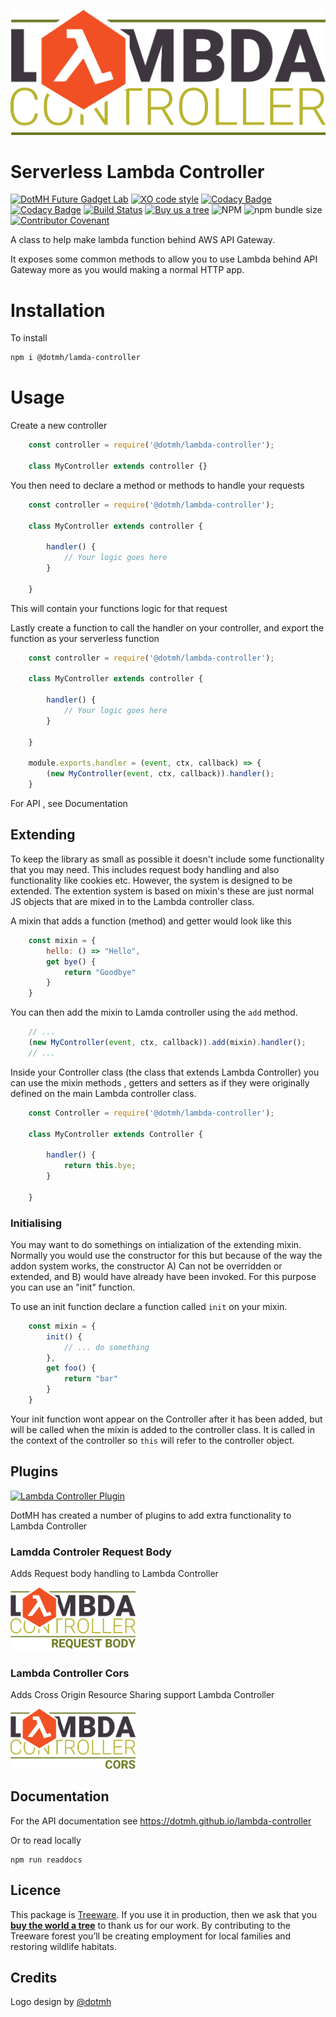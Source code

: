 ![Lambda Controller Logo](https://raw.githubusercontent.com/dotmh/lambda-controller/master/logo.svg)

Serverless Lambda Controller
============================

[![DotMH Future Gadget Lab](https://img.shields.io/badge/DotMH-.dev-red.svg?style=flat-square)](https://www.dotmh.io)
[![XO code style](https://img.shields.io/badge/code_style-XO-5ed9c7.svg)](https://github.com/xojs/xo)
[![Codacy Badge](https://api.codacy.com/project/badge/Grade/d50a385134dd448cb574a137d53dc022)](https://www.codacy.com?utm_source=github.com&utm_medium=referral&utm_content=dotmh/lambda-controller&utm_campaign=Badge_Grade)
[![Codacy Badge](https://api.codacy.com/project/badge/Coverage/d50a385134dd448cb574a137d53dc022)](https://www.codacy.com?utm_source=github.com&utm_medium=referral&utm_content=dotmh/lambda-controller&utm_campaign=Badge_Coverage)
[![Build Status](https://semaphoreci.com/api/v1/projects/723304e2-be24-4db6-9ebb-5f1f250b9841/2579135/badge.svg)](https://semaphoreci.com/dotmh/lambda-controller)
[![Buy us a tree](https://img.shields.io/badge/Treeware-%F0%9F%8C%B3-lightgreen?style=flat-square)](https://plant.treeware.earth/dotmh/lambda-controller)
![NPM](https://img.shields.io/npm/l/@dotmh/lambda-controller?style=flat-square)
![npm bundle size](https://img.shields.io/bundlephobia/min/@dotmh/lambda-controller?style=flat-square)
[![Contributor Covenant](https://img.shields.io/badge/Contributor%20Covenant-v2.0%20adopted-ff69b4.svg)](code_of_conduct.md)

A class to help make lambda function behind AWS API Gateway. 

It exposes some common methods to allow you to use Lambda behind API Gateway more as you would making a normal HTTP app. 

Installation
============

To install 

```bash
npm i @dotmh/lamda-controller
```

Usage
=====

Create a new controller 

```js
    const controller = require('@dotmh/lambda-controller');

    class MyController extends controller {}
```

You then need to declare a method or methods to handle your requests

```js
    const controller = require('@dotmh/lambda-controller');

    class MyController extends controller {

        handler() {
            // Your logic goes here
        }

    }
```

This will contain your functions logic for that request 

Lastly create a function to call the handler on your controller, and export the function as your serverless function 

```js
    const controller = require('@dotmh/lambda-controller');

    class MyController extends controller {

        handler() {
            // Your logic goes here
        }

    }

    module.exports.handler = (event, ctx, callback) => {
        (new MyController(event, ctx, callback)).handler();
    }    
```

For API , see Documentation

Extending
---------

To keep the library as small as possible it doesn't include some functionality that
you may need. This includes request body handling and also functionality like cookies etc. However, the system is designed to be extended. The extention system is based on
mixin's these are just normal JS objects that are mixed in to the Lambda controller class. 

A mixin that adds a function (method) and getter would look like this 

```js
    const mixin = {
        hello: () => "Hello",
        get bye() {
            return "Goodbye"
        }
    }
```

You can then add the mixin to Lamda controller using the `add` method.

```js
    // ...
    (new MyController(event, ctx, callback)).add(mixin).handler();
    // ...
```

Inside your Controller class (the class that extends Lambda Controller) you can use the mixin methods , getters and setters as if they were originally defined on the main Lambda controller class. 

```js
    const Controller = require('@dotmh/lambda-controller');

    class MyController extends Controller {

        handler() {
            return this.bye;
        }

    }
```

### Initialising

You may want to do somethings on intialization of the extending mixin. Normally you would use the constructor for this but because of the way the addon system works, the constructor A) Can not be overridden or extended, and B) would have already have been invoked. For this purpose you can use an "init" 
function. 

To use an init function declare a function called `init` on your mixin. 

```js
    const mixin = {
        init() {
            // ... do something   
        },
        get foo() {
            return "bar"
        }
    }
```

Your init function wont appear on the Controller after it has been added, but will be called when 
the mixin is added to the controller class. It is called in the context of the controller so 
`this` will refer to the controller object. 

Plugins
-------

[![Lambda Controller Plugin](https://img.shields.io/badge/Plugin-λ%20Controller-red.svg?style=flat-square&color=F15024)](https://github.com/dotmh/lambda-controller)

DotMH has created a number of plugins to add extra functionality to Lambda Controller

### Lamdda Controler Request Body

Adds Request body handling to Lambda Controller

<a href="https://github.com/dotmh/lambda-controller-request-body">
<img src="https://github.com/dotmh/lambda-controller-request-body/raw/master/logo.svg" width="200px" alt="Lambda Controller">
</a>

### Lambda Controller Cors

Adds Cross Origin Resource Sharing support Lambda Controller

<a href="https://github.com/dotmh/lambda-controller-cors">
<img src="https://raw.githubusercontent.com/dotmh/lambda-controller-cors/master/logo.svg" width="200px" alt="Lambda Controller">
</a>

Documentation
-------------

For the API documentation see <https://dotmh.github.io/lambda-controller>

Or to read locally 

    npm run readdocs

Licence
-------

This package is [Treeware](https://treeware.earth). If you use it in production, then we ask that you [**buy the world a tree**](https://plant.treeware.earth/dotmh/lambda-controller) to thank us for our work. By contributing to the Treeware forest you’ll be creating employment for local families and restoring wildlife habitats.

Credits
-------

Logo design by [@dotmh](https://www.dotmh.io)
